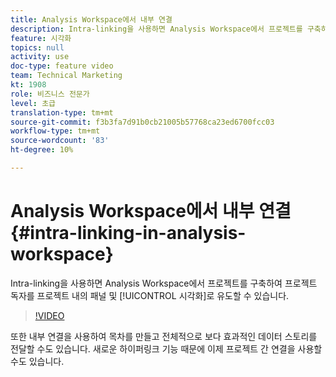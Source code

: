 ```yaml
---
title: Analysis Workspace에서 내부 연결
description: Intra-linking을 사용하면 Analysis Workspace에서 프로젝트를 구축하여 프로젝트 독자를 프로젝트 내의 정확한 패널과 시각화로 유도할 수 있습니다.
feature: 시각화
topics: null
activity: use
doc-type: feature video
team: Technical Marketing
kt: 1908
role: 비즈니스 전문가
level: 초급
translation-type: tm+mt
source-git-commit: f3b3fa7d91b0cb21005b57768ca23ed6700fcc03
workflow-type: tm+mt
source-wordcount: '83'
ht-degree: 10%

---
```



# Analysis Workspace에서 내부 연결 {#intra-linking-in-analysis-workspace}

Intra-linking을 사용하면 Analysis Workspace에서 프로젝트를 구축하여 프로젝트 독자를 프로젝트 내의 패널 및 [!UICONTROL 시각화]로 유도할 수 있습니다.

>[!VIDEO](https://video.tv.adobe.com/v/23724/?quality=12)

또한 내부 연결을 사용하여 목차를 만들고 전체적으로 보다 효과적인 데이터 스토리를 전달할 수도 있습니다. 새로운 하이퍼링크 기능 때문에 이제 프로젝트 간 연결을 사용할 수도 있습니다.
